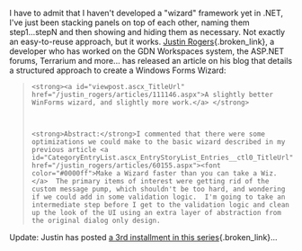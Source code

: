 I have to admit that I haven't developed a "wizard" framework yet in .NET, I've just been stacking panels on top of each other, naming them step1...stepN and then showing and hiding them as necessary. Not exactly an easy-to-reuse approach, but it works. [Justin Rogers](http://weblogs.asp.net/justin_rogers){.broken_link}, a developer who has worked on the GDN Workspaces system, the ASP.NET forums, Terrarium and more... has released an article on his blog that details a structured approach to create a Windows Forms Wizard:

<blockquote dir="ltr" style="MARGIN-RIGHT: 0px">
  
    <strong><a id="viewpost.ascx_TitleUrl" href="/justin_rogers/articles/111146.aspx">A slightly better WinForms wizard, and slightly more work.</a> </strong>
  
  
  
    <strong>Abstract:</strong>I commented that there were some optimizations we could make to the basic wizard described in my previous article <a id="CategoryEntryList.ascx_EntryStoryList_Entries__ctl0_TitleUrl" href="/justin_rogers/articles/60155.aspx"><font color="#0000ff">Make a Wizard faster than you can take a Wiz.</a>  The primary items of interest were getting rid of the custom message pump, which shouldn't be too hard, and wondering if we could add in some validation logic.  I'm going to take an intermediate step before I get to the validation logic and clean up the look of the UI using an extra layer of abstraction from the original dialog only design.
  
</blockquote>

Update: Justin has posted [a 3rd installment in this series](http://weblogs.asp.net/justin_rogers/articles/111939.aspx){.broken_link}...